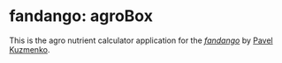 # fandango: agroBox

This is the agro nutrient calculator application for
the [*fandango*](http://fandango.org/)
by [Pavel Kuzmenko](http://pkuzdevs.com/).